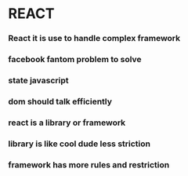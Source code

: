 # REACT
### React it is use to handle complex framework

### facebook fantom problem to solve
 ### state javascript 
 ### dom should talk efficiently

 ### react is a library or framework
### library is like cool dude less striction
### framework has more rules and restriction
